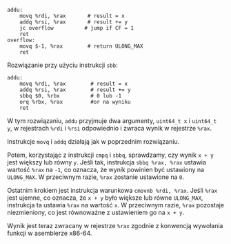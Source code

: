 ```ASM
addu:
    movq %rdi, %rax       # result = x
    addq %rsi, %rax       # result += y
    jc overflow          # jump if CF = 1
    ret
overflow:
    movq $-1, %rax        # return ULONG_MAX
    ret
```

Rozwiązanie przy użyciu instrukcji `sbb`:

```ASM
addu:
    movq %rdi, %rax        # result = x
    addq %rsi, %rax        # result += y
    sbbq $0, %rbx          # 0 lub -1
    orq %rbx, %rax         #or na wyniku
    ret
```

W tym rozwiązaniu, `addu` przyjmuje dwa argumenty, `uint64_t x` i `uint64_t y`, w rejestrach `%rdi` i `%rsi` odpowiednio i zwraca wynik w rejestrze `%rax`.

Instrukcje `movq` i `addq` działają jak w poprzednim rozwiązaniu.

Potem, korzystając z instrukcji `cmpq` i `sbbq`, sprawdzamy, czy wynik `x + y` jest większy lub równy `y`. Jeśli tak, instrukcja `sbbq %rax, %rax` ustawia wartość `%rax` na `-1`, co oznacza, że wynik powinien być ustawiony na `ULONG_MAX`. W przeciwnym razie, `%rax` zostanie ustawione na `0`.

Ostatnim krokiem jest instrukcja warunkowa `cmovnb %rdi, %rax`. Jeśli `%rax` jest ujemne, co oznacza, że `x + y` było większe lub równe `ULONG_MAX`, instrukcja ta ustawia `%rax` na wartość `x`. W przeciwnym razie, `%rax` pozostaje niezmieniony, co jest równoważne z ustawieniem go na `x + y`.

Wynik jest teraz zwracany w rejestrze `%rax` zgodnie z konwencją wywołania funkcji w asemblerze x86-64.